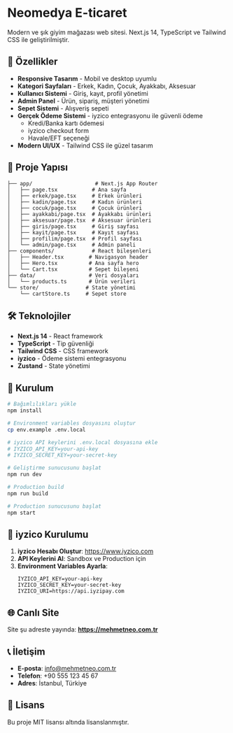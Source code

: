 # Neomedya E-ticaret

Modern ve şık giyim mağazası web sitesi. Next.js 14, TypeScript ve Tailwind CSS ile geliştirilmiştir.

## 🚀 Özellikler

- **Responsive Tasarım** - Mobil ve desktop uyumlu
- **Kategori Sayfaları** - Erkek, Kadın, Çocuk, Ayakkabı, Aksesuar
- **Kullanıcı Sistemi** - Giriş, kayıt, profil yönetimi
- **Admin Panel** - Ürün, sipariş, müşteri yönetimi
- **Sepet Sistemi** - Alışveriş sepeti
- **Gerçek Ödeme Sistemi** - iyzico entegrasyonu ile güvenli ödeme
  - Kredi/Banka kartı ödemesi
  - iyzico checkout form
  - Havale/EFT seçeneği
- **Modern UI/UX** - Tailwind CSS ile güzel tasarım

## 📁 Proje Yapısı

```
├── app/                    # Next.js App Router
│   ├── page.tsx           # Ana sayfa
│   ├── erkek/page.tsx     # Erkek ürünleri
│   ├── kadin/page.tsx     # Kadın ürünleri
│   ├── cocuk/page.tsx     # Çocuk ürünleri
│   ├── ayakkabi/page.tsx  # Ayakkabı ürünleri
│   ├── aksesuar/page.tsx  # Aksesuar ürünleri
│   ├── giris/page.tsx     # Giriş sayfası
│   ├── kayit/page.tsx     # Kayıt sayfası
│   ├── profilim/page.tsx  # Profil sayfası
│   └── admin/page.tsx     # Admin paneli
├── components/            # React bileşenleri
│   ├── Header.tsx        # Navigasyon header
│   ├── Hero.tsx          # Ana sayfa hero
│   └── Cart.tsx          # Sepet bileşeni
├── data/                 # Veri dosyaları
│   └── products.ts       # Ürün verileri
└── store/               # State yönetimi
    └── cartStore.ts     # Sepet store
```

## 🛠️ Teknolojiler

- **Next.js 14** - React framework
- **TypeScript** - Tip güvenliği
- **Tailwind CSS** - CSS framework
- **iyzico** - Ödeme sistemi entegrasyonu
- **Zustand** - State yönetimi

## 🚀 Kurulum

```bash
# Bağımlılıkları yükle
npm install

# Environment variables dosyasını oluştur
cp env.example .env.local

# iyzico API keylerini .env.local dosyasına ekle
# IYZICO_API_KEY=your-api-key
# IYZICO_SECRET_KEY=your-secret-key

# Geliştirme sunucusunu başlat
npm run dev

# Production build
npm run build

# Production sunucusunu başlat
npm start
```

## 🔧 iyzico Kurulumu

1. **iyzico Hesabı Oluştur**: https://www.iyzico.com
2. **API Keylerini Al**: Sandbox ve Production için
3. **Environment Variables Ayarla**:
   ```env
   IYZICO_API_KEY=your-api-key
   IYZICO_SECRET_KEY=your-secret-key
   IYZICO_URI=https://api.iyzipay.com
   ```

## 🌐 Canlı Site

Site şu adreste yayında: **https://mehmetneo.com.tr**

## 📞 İletişim

- **E-posta**: info@mehmetneo.com.tr
- **Telefon**: +90 555 123 45 67
- **Adres**: İstanbul, Türkiye

## 📄 Lisans

Bu proje MIT lisansı altında lisanslanmıştır. 
